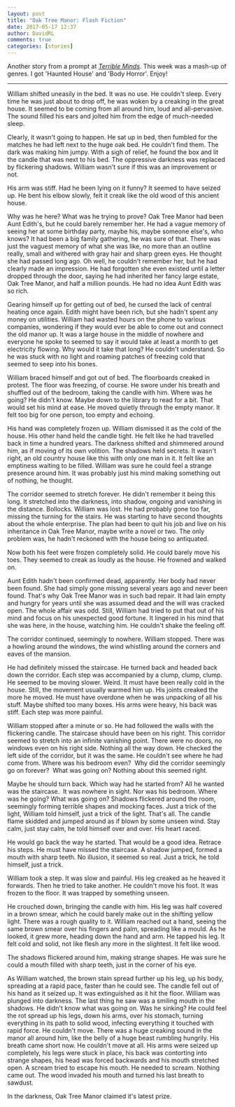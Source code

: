 ```yaml
---  
layout: post  
title: "Oak Tree Manor: Flash Fiction"  
date: 2017-05-17 12:37  
author: DavidRL  
comments: true  
categories: [stories]  
---  
```

Another story from a prompt at *<a href="http://terribleminds.com/ramble/2017/05/12/flash-fiction-challenge-the-subgenre-smash-and-grab-2/">Terrible Minds</a>*. This week was a mash-up of genres. I got 'Haunted House' and 'Body Horror'. Enjoy!  

<hr />  

William shifted uneasily in the bed. It was no use. He couldn't sleep. Every time he was just about to drop off, he was woken by a creaking in the great house. It seemed to be coming from all around him, loud and all-pervasive. The sound filled his ears and jolted him from the edge of much-needed sleep.  

Clearly, it wasn't going to happen. He sat up in bed, then fumbled for the matches he had left next to the huge oak bed. He couldn't find them. The dark was making him jumpy. With a sigh of relief, he found the box and lit the candle that was next to his bed. The oppressive darkness was replaced by flickering shadows. William wasn't sure if this was an improvement or not.  

<!--more-->His arm was stiff. Had he been lying on it funny? It seemed to have seized up. He bent his elbow slowly, felt it creak like the old wood of this ancient house.  

Why was he here? What was he trying to prove? Oak Tree Manor had been Aunt Edith's, but he could barely remember her. He had a vague memory of seeing her at some birthday party, maybe his, maybe someone else's, who knows? It had been a big family gathering, he was sure of that. There was just the vaguest memory of what she was like, no more than an outline really, small and withered with gray hair and sharp green eyes. He thought she had passed long ago. Oh well, he couldn't remember her, but he had clearly made an impression. He had forgotten she even existed until a letter dropped through the door, saying he had inherited her fancy large estate, Oak Tree Manor, and half a million pounds. He had no idea Aunt Edith was so rich.  

Gearing himself up for getting out of bed, he cursed the lack of central heating once again. Edith might have been rich, but she hadn't spent any money on utilities. William had wasted hours on the phone to various companies, wondering if they would ever be able to come out and connect the old manor up. It was a large house in the middle of nowhere and everyone he spoke to seemed to say it would take at least a month to get electricity flowing. Why would it take that long? He couldn't understand. So he was stuck with no light and roaming patches of freezing cold that seemed to seep into his bones.  

William braced himself and got out of bed. The floorboards creaked in protest. The floor was freezing, of course. He swore under his breath and shuffled out of the bedroom, taking the candle with him. Where was he going? He didn't know. Maybe down to the library to read for a bit. That would set his mind at ease. He moved quietly through the empty manor. It felt too big for one person, too empty and echoing.  

His hand was completely frozen up. William dismissed it as the cold of the house. His other hand held the candle tight. He felt like he had travelled back in time a hundred years. The darkness shifted and shimmered around him, as if moving of its own volition. The shadows held secrets. It wasn't right, an old country house like this with only one man in it. It felt like an emptiness waiting to be filled. William was sure he could feel a strange presence around him. It was probably just his mind making something out of nothing, he thought.  

The corridor seemed to stretch forever. He didn't remember it being this long. It stretched into the darkness, into shadow, ongoing and vanishing in the distance. Bollocks. William was lost. He had probably gone too far, missing the turning for the stairs. He was starting to have second thoughts about the whole enterprise. The plan had been to quit his job and live on his inheritance in Oak Tree Manor, maybe write a novel or two. The only problem was, he hadn't reckoned with the house being so antiquated.  

Now both his feet were frozen completely solid. He could barely move his toes. They seemed to creak as loudly as the house. He frowned and walked on.  

Aunt Edith hadn't been confirmed dead, apparently. Her body had never been found. She had simply gone missing several years ago and never been found. That's why Oak Tree Manor was in such bad repair. It had lain empty and hungry for years until she was assumed dead and the will was cracked open. The whole affair was odd. Still, William had tried to put that out of his mind and focus on his unexpected good fortune. It lingered in his mind that she was here, in the house, watching him. He couldn't shake the feeling off.  

The corridor continued, seemingly to nowhere. William stopped. There was a howling around the windows, the wind whistling around the corners and eaves of the mansion.  

He had definitely missed the staircase. He turned back and headed back down the corridor. Each step was accompanied by a clump, clump, clump. He seemed to be moving slower. Weird. It must have been really cold in the house. Still, the movement usually warmed him up. His joints creaked the more he moved. He must have overdone when he was unpacking of all his stuff. Maybe shifted too many boxes. His arms were heavy, his back was stiff. Each step was more painful.  

William stopped after a minute or so. He had followed the walls with the flickering candle. The staircase should have been on his right. This corridor seemed to stretch into an infinite vanishing point. There were no doors, no windows even on his right side. Nothing all the way down. He checked the left side of the corridor, but it was the same. He couldn't see where he had come from. Where was his bedroom even?  Why did the corridor seemingly go on forever?  What was going on? Nothing about this seemed right.  

Maybe he should turn back. Which way had he started from? All he wanted was the staircase.  It was nowhere in sight. Nor was his bedroom. Where was he going? What was going on? Shadows flickered around the room, seemingly forming terrible shapes and mocking faces. Just a trick of the light, William told himself, just a trick of the light. That's all. The candle flame skidded and jumped around as if blown by some unseen wind. Stay calm, just stay calm, he told himself over and over. His heart raced.  

He would go back the way he started. That would be a good idea. Retrace his steps. He must have missed the staircase. A shadow jumped, formed a mouth with sharp teeth. No illusion, it seemed so real. Just a trick, he told himself, just a trick.  

William took a step. It was slow and painful. His leg creaked as he heaved it forwards. Then he tried to take another. He couldn't move his foot. It was frozen to the floor. It was trapped by something unseen.  

He crouched down, bringing the candle with him. His leg was half covered in a brown smear, which he could barely make out in the shifting yellow light. There was a rough quality to it. William reached out a hand, seeing the same brown smear over his fingers and palm, spreading like a mould. As he looked, it grew more, heading down the hand and arm. He tapped his leg. It felt cold and solid, not like flesh any more in the slightest. It felt like wood.  

The shadows flickered around him, making strange shapes. He was sure he could a mouth filled with sharp teeth, just in the corner of his eye.  

As William watched, the brown stain spread further up his leg, up his body, spreading at a rapid pace, faster than he could see. The candle fell out of his hand as it seized up. It was extinguished as it hit the floor. William was plunged into darkness. The last thing he saw was a smiling mouth in the shadows. He didn't know what was going on. Was he sinking? He could feel the rot spread up his legs, down his arms, over his stomach, turning everything in its path to solid wood, infecting everything it touched with rapid force. He couldn't move. There was a huge creaking sound in the manor all around him, like the belly of a huge beast rumbling hungrily. His breath came short now. He couldn't move at all. His arms were seized up completely, his legs were stuck in place, his back was contorting into strange shapes, his head was forced backwards and his mouth stretched open. A scream tried to escape his mouth. He needed to scream. Nothing came out. The wood invaded his mouth and turned his last breath to sawdust.  

In the darkness, Oak Tree Manor claimed it's latest prize.  
